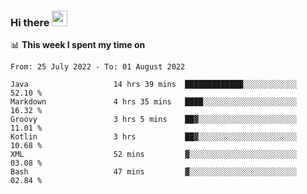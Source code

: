 ### Hi there <a href="https://www.gautamkrishnar.com/"><img src="https://media.giphy.com/media/hvRJCLFzcasrR4ia7z/giphy.gif" width="25px"></a>

📊 **This week I spent my time on**

<!--START_SECTION:waka-->

```text
From: 25 July 2022 - To: 01 August 2022

Java                   14 hrs 39 mins  █████████████░░░░░░░░░░░░   52.10 %
Markdown               4 hrs 35 mins   ████░░░░░░░░░░░░░░░░░░░░░   16.32 %
Groovy                 3 hrs 5 mins    ██▓░░░░░░░░░░░░░░░░░░░░░░   11.01 %
Kotlin                 3 hrs           ██▓░░░░░░░░░░░░░░░░░░░░░░   10.68 %
XML                    52 mins         ▓░░░░░░░░░░░░░░░░░░░░░░░░   03.08 %
Bash                   47 mins         ▓░░░░░░░░░░░░░░░░░░░░░░░░   02.84 %
```

<!--END_SECTION:waka-->
